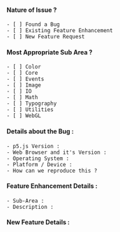 #### Nature of Issue ?

	- [ ] Found a Bug
	- [ ] Existing Feature Enhancement
	- [ ] New Feature Request

#### Most Appropriate Sub Area ?

	- [ ] Color
	- [ ] Core
	- [ ] Events
	- [ ] Image
	- [ ] IO
	- [ ] Math
	- [ ] Typography
	- [ ] Utilities
	- [ ] WebGL

<!--
	Fill the following sections as suitable, and delete the part which is not applicable.
-->

<!-- If you found a bug, then please consider the following points -->
#### Details about the Bug : 

	- p5.js Version : 
	- Web Browser and it's Version :
	- Operating System :
	- Platform / Device : 
	- How can we reproduce this ? 
<!--
	Any Gist or a repo focused on this issue would be highly appreciated.
-->

<!-- If you want to enhance an existing feature, then please describe the sub-area of the mentioned feature which you want to enhance -->
#### Feature Enhancement Details :

	- Sub-Area : 
	- Description :

<!-- If you want to request a new feature, then please describe the same -->
#### New Feature Details :